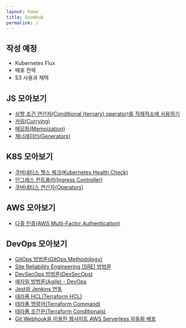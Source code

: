 ```yaml
---
layout: home
title: Doomhub
permalink: /
---
```


## 작성 예정
- Kubernetes Flux
- 배포 전략
- S3 사용과 채택

## JS 모아보기
- [삼항 조건 연산자(Conditional (ternary) operator)를 적재적소에 사용하기][14]
- [커링(Currying)][1]
- [메모화(Memoization)][2]
- [제너레이터(Generators)][3]

## K8S 모아보기
- [쿠버네티스 헬스 체크(Kubernetes Health Check)][7]
- [인그레스 컨트롤러(Ingress Controller)][5]
- [쿠버네티스 연산자(Operators)][8]

## AWS 모아보기
- [다중 인증(AWS Multi-Factor Authentication)][6]

## DevOps 모아보기
- [GitOps 방법론(GitOps Methodology)][13]
- [Site Reliability Engineering (SRE) 방법론][15]
- [DevSecOps 방법론(DevSecOps)][16]
- [애자일 방법론(Agile) - DevOps][17]
- [Jest와 Jenkins 연동][9]
- [테라폼 HCL(Terraform HCL)][11]
- [테라폼 명령어(Terraform Command)][12]
- [테라폼 조건문(Terraform Conditionals)][10]
- [Git Webhook을 이용한 웹사이트 AWS Serverless 자동화 배포][18]

[1]: https://doombtter.github.io/js/2023-06-10-Currying.html
[2]: https://doombtter.github.io/js/2023-06-10-Memoization.html
[3]: https://doombtter.github.io/js/2023-06-10-Generators.html
[4]: https://doombtter.github.io/js/2023-06-10-Prototype-based-Inheritance.html
[5]: https://doombtter.github.io/k8s/2023-06-10-IngressController.html
[6]: https://doombtter.github.io/aws/2023-06-10-MFA.html
[7]: https://doombtter.github.io/k8s/2023-06-10-HealthCheck.html
[8]: https://doombtter.github.io/k8s/2023-06-10-Operators.html
[9]: https://doombtter.github.io/cicd/2023-06-10-JestWithJenkins.html
[10]: https://doombtter.github.io/cicd/2023-06-10-Terraformifelse.html
[11]: https://doombtter.github.io/cicd/2023-06-10-HCL.html
[12]: https://doombtter.github.io/cicd/2023-06-10-TerraformCommand.html
[13]: https://doombtter.github.io/cicd/2023-06-10-GitOps.html 
[14]: https://doombtter.github.io/js/2023-06-10-ternaryOperator.html
[15]: https://doombtter.github.io/cicd/2023-06-10-SRE.html
[16]: https://doombtter.github.io/cicd/2023-06-10-DevSecOps.html
[17]: https://doombtter.github.io/cicd/2023-06-10-DevOpsAgile.html
[18]: https://doombtter.github.io/cicd/2023-06-10-webhookserverless.html